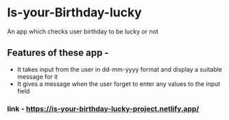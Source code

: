 # Is-your-Birthday-lucky

An app which checks user birthday to be lucky or not

## Features of these app -

- It takes input from the user in dd-mm-yyyy format and display a suitable message for it
- It gives a message when the user forget to enter any values to the input field

### link - https://is-your-birthday-lucky-project.netlify.app/
